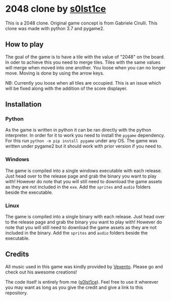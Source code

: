 # 2048 clone by [s0lst1ce](https://github.com/s0lst1ce)

This is a 2048 clone. Original game concept is from Gabriele Cirulli. This clone was made with python 3.7 and pygame2.



## How to play

The goal of the game is to have a tile with the value of "2048" on the board. In oder to achieve this you need to merge tiles. Tiles with the same values will merge when moved into one another. You loose when you can no longer move. Moving is done by using the arrow keys.

NB: Currently you loose when all tiles are occupied. This is an issue which will be fixed along with the addition of the score displayer.



## Installation

### Python

As the game is written in python it can be ran directly with the python interpreter.  In order for it to work you need to install the `pygame` dependency. For this run `python -m pip install pygame` under any OS. The game was written under pygame2 but it should work with prior version if you need to.

### Windows

The game is compiled into a single windows executable with each release. Just head over to the release page and grab the binary you want to play with! However do note that you will still need to download the game assets as they are not included in the `exe`. Add the `sprites` and `audio` folders beside the executable.

### Linux

The game is compiled into a single binary with each release. Just head over to the release page and grab the binary you want to play with! However do note that you will still need to download the game assets as they are not included in the binary. Add the `sprites` and `audio` folders beside the executable.



## Credits

All music used in this game was kindly provided by [Vexento](https://www.youtube.com/channel/UCYZ9rknEmE4R1J_HBJ2yBlQ). Please go and check out his awesome creations!

The code itself is entirely from me ([s0lst1ce](https://github.com/s0lst1ce)). Feel free to use it wherever you may want as long as you give the credit and give a link to this repository.


